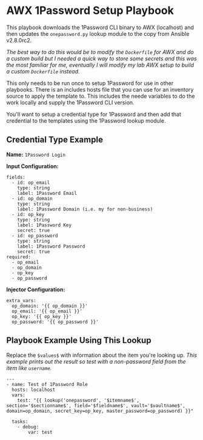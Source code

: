 # AWX 1Password Setup Playbook

This playbook downloads the 1Password CLI binary to AWX (localhost) and then updates the `onepassword.py` lookup module to the copy from Ansible v2.8.0rc2.

*The best way to do this would be to modify the `Dockerfile` for AWX and do a custom build but I needed a quick way to store some secrets and this was the most familiar for me, eventually I will modify my lab AWX setup to build a custom `Dockerfile` instead.*

This only needs to be run once to setup 1Password for use in other playbooks. There is an includes hosts file that you can use for an inventory source to apply the template to. This includes the neede variables to do the work locally and supply the 1Password CLI version.

You'll want to setup a credential type for 1Password and then add that credential to the templates using the 1Password lookup module.

## Credential Type Example

**Name:** `1Password Login`

**Input Configuration:**

```
fields:
  - id: op_email
    type: string
    label: 1Password Email
  - id: op_domain
    type: string
    label: 1Password Domain (i.e. my for non-business)
  - id: op_key
    type: string
    label: 1Password Key
    secret: true
  - id: op_password
    type: string
    label: 1Password Password
    secret: true
required:
  - op_email
  - op_domain
  - op_key
  - op_password
```

**Injector Configuration:**

```
extra_vars:
  op_domain: '{{ op_domain }}'
  op_email: '{{ op_email }}'
  op_key: '{{ op_key }}'
  op_password: '{{ op_password }}'
```

## Playbook Example Using This Lookup

Replace the `$values$` with information about the item you're looking up. *This example prints out the result so test with a non-password field from the item like `username`.*

```
---
- name: Test of 1Password Role
  hosts: localhost
  vars:
    test: "{{ lookup('onepassword', '$itemname$', section='$sectionname$', field='$fieldname$', vault='$vaultname$', domain=op_domain, secret_key=op_key, master_password=op_password) }}"

  tasks:
    - debug:
        var: test
```